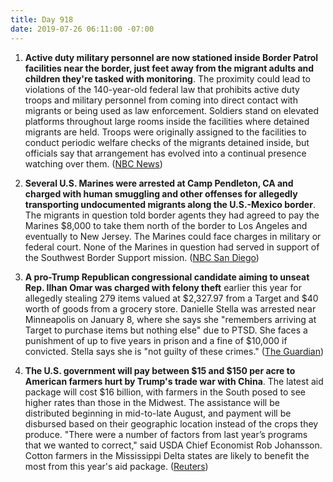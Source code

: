 ```yaml
---
title: Day 918
date: 2019-07-26 06:11:00 -07:00
---
```


1. **Active duty military personnel are now stationed inside Border Patrol facilities near the border, just feet away from the migrant adults and children they're tasked with monitoring**. The proximity could lead to violations of the 140-year-old federal law that prohibits active duty troops and military personnel from coming into direct contact with migrants or being used as law enforcement. Soldiers stand on elevated platforms throughout large rooms inside the facilities where detained migrants are held. Troops were originally assigned to the facilities to conduct periodic welfare checks of the migrants detained inside, but officials say that arrangement has evolved into a continual presence watching over them. ([NBC News](https://www.nbcnews.com/politics/immigration/active-duty-u-s-troops-are-now-just-feet-away-n1034416))

2. **Several U.S. Marines were arrested at Camp Pendleton, CA and charged with human smuggling and other offenses for allegedly transporting undocumented migrants along the U.S.-Mexico border**. The migrants in question told border agents they had agreed to pay the Marines $8,000 to take them north of the border to Los Angeles and eventually to New Jersey. The Marines could face charges in military or federal court. None of the Marines in question had served in support of the Southwest Border Support mission. ([NBC San Diego](https://www.nbcsandiego.com/news/local/Mass-Arrests-Marines-Camp-Pendleton-San-Diego-513200381.html))

3. **A pro-Trump Republican congressional candidate aiming to unseat Rep. Ilhan Omar was charged with felony theft** earlier this year for allegedly stealing 279 items valued at $2,327.97 from a Target and $40 worth of goods from a grocery store. Danielle Stella was arrested near Minneapolis on January 8, where she says she "remembers arriving at Target to purchase items but nothing else" due to PTSD. She faces a punishment of up to five years in prison and a fine of $10,000 if convicted. Stella says she is "not guilty of these crimes." ([The Guardian](https://www.theguardian.com/us-news/2019/jul/25/danielle-stella-republican-ilhan-omar-charged-felony-qanon-trump))

4. **The U.S. government will pay between $15 and $150 per acre to American farmers hurt by Trump's trade war with China**. The latest aid package will cost $16 billion, with farmers in the South posed to see higher rates than those in the Midwest. The assistance will be distributed beginning in mid-to-late August, and payment will be disbursed based on their geographic location instead of the crops they produce. "There were a number of factors from last year’s programs that we wanted to correct," said USDA Chief Economist Rob Johansson. Cotton farmers in the Mississippi Delta states are likely to benefit the most from this year's aid package. ([Reuters](https://www.reuters.com/article/us-usa-trade-china-idUSKCN1UK2M7))